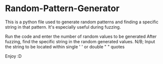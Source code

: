 # Random-Pattern-Generator
This is a python file used to generate random patterns and finding a specific string in that pattern. It's especially useful during fuzzing. 

Run the code and enter the number of random values to be generated
After fuzzing, find the specific string in the random generated values. 
N/B; Input the string to be located within single ' ' or double " " quotes

Enjoy :D
